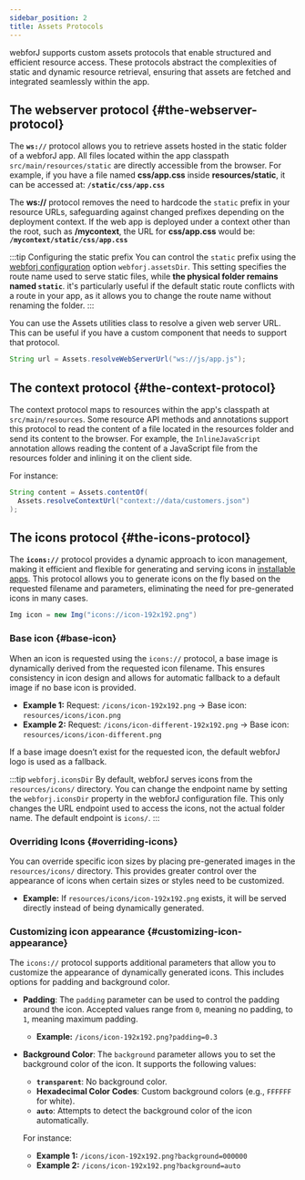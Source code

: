 ```yaml
---
sidebar_position: 2
title: Assets Protocols
---
```


webforJ supports custom assets protocols that enable structured and efficient resource access. These protocols abstract the complexities of static and dynamic resource retrieval, ensuring that assets are fetched and integrated seamlessly within the app.

## The webserver protocol {#the-webserver-protocol}

The **`ws://`** protocol allows you to retrieve assets hosted in the static folder of a webforJ app. All files located within the app classpath `src/main/resources/static` are directly accessible from the browser. For example, if you have a file named **css/app.css** inside **resources/static**, it can be accessed at: **`/static/css/app.css`**  

The **ws://** protocol removes the need to hardcode the `static` prefix in your resource URLs, safeguarding against changed prefixes depending on the deployment context. If the web app is deployed under a context other than the root, such as **/mycontext**, the URL for **css/app.css** would be: **`/mycontext/static/css/app.css`**  

:::tip Configuring the static prefix
You can control the `static` prefix using the [webforj configuration](../configuration/properties#configuration-options) option `webforj.assetsDir`. This setting specifies the route name used to serve static files, while **the physical folder remains named `static`**. it's particularly useful if the default static route conflicts with a route in your app, as it allows you to change the route name without renaming the folder.
:::

You can use the <JavadocLink type="foundation" location="com/webforj/utilities/Assets" code='true'>Assets</JavadocLink> utilities class to resolve a given web server URL. This can be useful if you have a custom component that needs to support that protocol.

```java
String url = Assets.resolveWebServerUrl("ws://js/app.js");
```

## The context protocol {#the-context-protocol}

The context protocol maps to resources within the app's classpath at `src/main/resources`. Some resource API methods and annotations support this protocol to read the content of a file located in the resources folder and send its content to the browser. For example, the `InlineJavaScript` annotation allows reading the content of a JavaScript file from the resources folder and inlining it on the client side.

For instance:

```java
String content = Assets.contentOf(
  Assets.resolveContextUrl("context://data/customers.json")
);
```

## The icons protocol {#the-icons-protocol}

The **`icons://`** protocol provides a dynamic approach to icon management, making it efficient and flexible for generating and serving icons in [installable apps](../configuration/installable-apps). This protocol allows you to generate icons on the fly based on the requested filename and parameters, eliminating the need for pre-generated icons in many cases.

```java
Img icon = new Img("icons://icon-192x192.png")
```

### Base icon {#base-icon}

When an icon is requested using the `icons://` protocol, a base image is dynamically derived from the requested icon filename. This ensures consistency in icon design and allows for automatic fallback to a default image if no base icon is provided.

- **Example 1:** Request: `/icons/icon-192x192.png` → Base icon: `resources/icons/icon.png`
- **Example 2:** Request: `/icons/icon-different-192x192.png` → Base icon: `resources/icons/icon-different.png`

If a base image doesn’t exist for the requested icon, the default webforJ logo is used as a fallback.

:::tip `webforj.iconsDir`
By default, webforJ serves icons from the `resources/icons/` directory. You can change the endpoint name by setting the `webforj.iconsDir` property in the webforJ configuration file. This only changes the URL endpoint used to access the icons, not the actual folder name. The default endpoint is `icons/`. 
:::

### Overriding Icons {#overriding-icons}

You can override specific icon sizes by placing pre-generated images in the `resources/icons/` directory. This provides greater control over the appearance of icons when certain sizes or styles need to be customized.

- **Example:** If `resources/icons/icon-192x192.png` exists, it will be served directly instead of being dynamically generated.

### Customizing icon appearance {#customizing-icon-appearance}

The `icons://` protocol supports additional parameters that allow you to customize the appearance of dynamically generated icons. This includes options for padding and background color.

- **Padding**: The `padding` parameter can be used to control the padding around the icon. Accepted values range from `0`, meaning no padding, to `1`, meaning maximum padding.
  - **Example:** `/icons/icon-192x192.png?padding=0.3`
  
- **Background Color**: The `background` parameter allows you to set the background color of the icon. It supports the following values:
  - **`transparent`**: No background color.
  <!-- vale off -->
  - **Hexadecimal Color Codes**: Custom background colors (e.g., `FFFFFF` for white).
  <!-- vale on -->
  - **`auto`**: Attempts to detect the background color of the icon automatically.

  For instance: 
  
  - **Example 1:** `/icons/icon-192x192.png?background=000000`
  - **Example 2:** `/icons/icon-192x192.png?background=auto`

